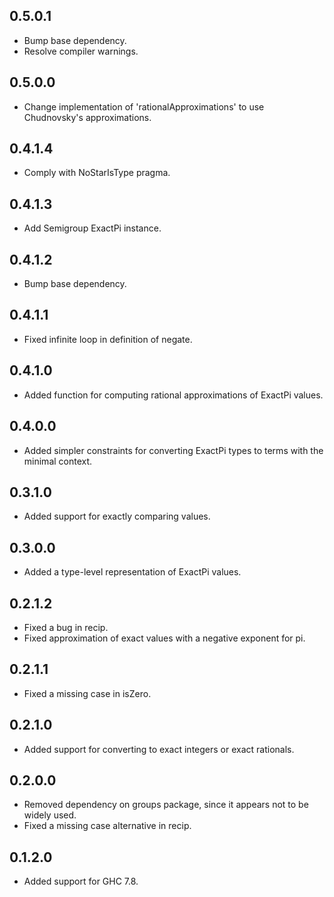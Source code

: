 0.5.0.1
-------
* Bump base dependency.
* Resolve compiler warnings.

0.5.0.0
-------
* Change implementation of 'rationalApproximations' to use Chudnovsky's approximations.

0.4.1.4
-------
* Comply with NoStarIsType pragma.

0.4.1.3
-------
* Add Semigroup ExactPi instance.

0.4.1.2
-------
* Bump base dependency.

0.4.1.1
-------
* Fixed infinite loop in definition of negate.

0.4.1.0
-------
* Added function for computing rational approximations of ExactPi values.

0.4.0.0
-------
* Added simpler constraints for converting ExactPi types to terms with the minimal context.

0.3.1.0
-------
* Added support for exactly comparing values.

0.3.0.0
-------
* Added a type-level representation of ExactPi values.

0.2.1.2
-------
* Fixed a bug in recip.
* Fixed approximation of exact values with a negative exponent for pi.

0.2.1.1
-------
* Fixed a missing case in isZero.

0.2.1.0
-------
* Added support for converting to exact integers or exact rationals.

0.2.0.0
-------
* Removed dependency on groups package, since it appears not to be widely used.
* Fixed a missing case alternative in recip.

0.1.2.0
-------
* Added support for GHC 7.8.
